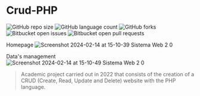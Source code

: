 # Crud-PHP

![GitHub repo size](https://img.shields.io/github/repo-size/juliosn/projectWebPHP-Crud?style=for-the-badge)
![GitHub language count](https://img.shields.io/github/languages/count/juliosn/projectWebPHP-Crud?style=for-the-badge)
![GitHub forks](https://img.shields.io/github/forks/juliosn/projectWebPHP-Crud?style=for-the-badge)
![Bitbucket open issues](https://img.shields.io/bitbucket/issues/juliosn/projectWebPHP-Crud?style=for-the-badge)
![Bitbucket open pull requests](https://img.shields.io/bitbucket/pr-raw/juliosn/projectWebPHP-Crud?style=for-the-badge)

Homepage
![Screenshot 2024-02-14 at 15-10-39 Sistema Web 2 0](https://github.com/juliosn/projectWebPHP-Crud/assets/99426563/6f6d7e39-9074-489a-9fc6-20ab138fa589)

Data's management
![Screenshot 2024-02-14 at 15-10-49 Sistema Web 2 0](https://github.com/juliosn/projectWebPHP-Crud/assets/99426563/1ad20fd0-99f4-4999-9741-5783ca9dfbb8)

> Academic project carried out in 2022 that consists of the creation of a CRUD (Create, Read, Update and Delete) website with the PHP language.
